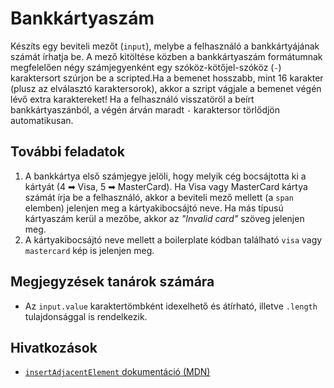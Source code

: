 # Bankkártyaszám

Készíts egy beviteli mezőt (`input`), melybe a felhasználó a bankkártyájának számát írhatja be. A mező kitöltése közben a bankkártyaszám formátumnak megfelelően négy számjegyenként egy szóköz-kötőjel-szóköz (` - `) karaktersort szúrjon be a scripted.Ha a bemenet hosszabb, mint 16 karakter (plusz az elválasztó karaktersorok), akkor a szript vágjale a bemenet végén lévő extra karaktereket! Ha a felhasználó visszatöröl a beírt bankkártyaszánból, a végén árván maradt ` - ` karaktersor törlődjön automatikusan.

## További feladatok

1) A bankkártya első számjegye jelöli, hogy melyik cég bocsájtotta ki a kártyát (4 ➡ Visa, 5 ➡ MasterCard). Ha Visa vagy MasterCard kártya számát írja be a felhasználó, akkor a beviteli mező mellett (a `span` elemben) jelenjen meg a kártyakibocsájtó neve. Ha más típusú kártyaszám kerül a mezőbe, akkor az *"Invalid card"* szöveg jelenjen meg.
2) A kártyakibocsájtó neve mellett a boilerplate kódban található `visa` vagy `mastercard` kép is jelenjen meg.

## Megjegyzések tanárok számára

- Az `input.value` karaktertömbként idexelhető és átírható, illetve `.length` tulajdonsággal is rendelkezik.

## Hivatkozások

- [`insertAdjacentElement` dokumentáció (MDN)][1]

[1]: https://developer.mozilla.org/en-US/docs/Web/API/Element/insertAdjacentElement
